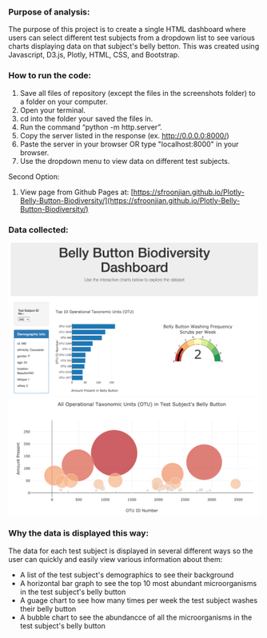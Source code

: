 ### Purpose of analysis:
The purpose of this project is to create a single HTML dashboard where users can select different test subjects from a dropdown list to see various charts displaying data on that subject's belly betton. This was created using Javascript, D3.js, Plotly, HTML, CSS, and Bootstrap.

### How to run the code:
1. Save all files of repository (except the files in the screenshots folder) to a folder on your computer.
1. Open your terminal.
1. cd into the folder your saved the files in.
1. Run the command “python -m http.server”.
1. Copy the server listed in the response (ex. http://0.0.0.0:8000/)
1. Paste the server in your browser OR type "localhost:8000" in your browser.
1. Use the dropdown menu to view data on different test subjects.
<!-- end of the list -->
Second Option:
1. View page from Github Pages at: [https://sfroonjian.github.io/Plotly-Belly-Button-Biodiversity/](https://sfroonjian.github.io/Plotly-Belly-Button-Biodiversity/)

### Data collected:
![](screenshots/screenshot1.png)
![](screenshots/screenshot2.png)

### Why the data is displayed this way:
The data for each test subject is displayed in several different ways so the user can quickly and easily view various information about them:
* A list of the test subject's demographics to see their background
* A horizontal bar graph to see the top 10 most abundant microorganisms in the test subject's belly button
* A guage chart to see how many times per week the test subject washes their belly button
* A bubble chart to see the abundancce of all the microorganisms in the test subject's belly button
